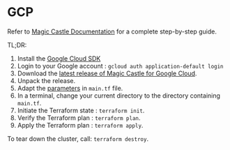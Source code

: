 # GCP

Refer to [Magic Castle Documentation](https://github.com/ComputeCanada/magic_castle/tree/main/docs) for a complete step-by-step guide.

TL;DR:
1. Install the [Google Cloud SDK](https://cloud.google.com/sdk/docs/downloads-interactive)
2. Login to your Google account : `gcloud auth application-default login`
3. Download the [latest release of Magic Castle for Google Cloud](https://github.com/ComputeCanada/magic_castle/releases/latest).
4. Unpack the release.
5. Adapt the [parameters](https://github.com/ComputeCanada/magic_castle/tree/main/docs#4-configuration) in `main.tf` file.
6. In a terminal, change your current directory to the directory containing `main.tf`.
7. Initiate the Terraform state : `terraform init`.
8. Verify the Terraform plan : `terraform plan`.
9. Apply the Terraform plan : `terraform apply`.

To tear down the cluster, call: `terraform destroy`.